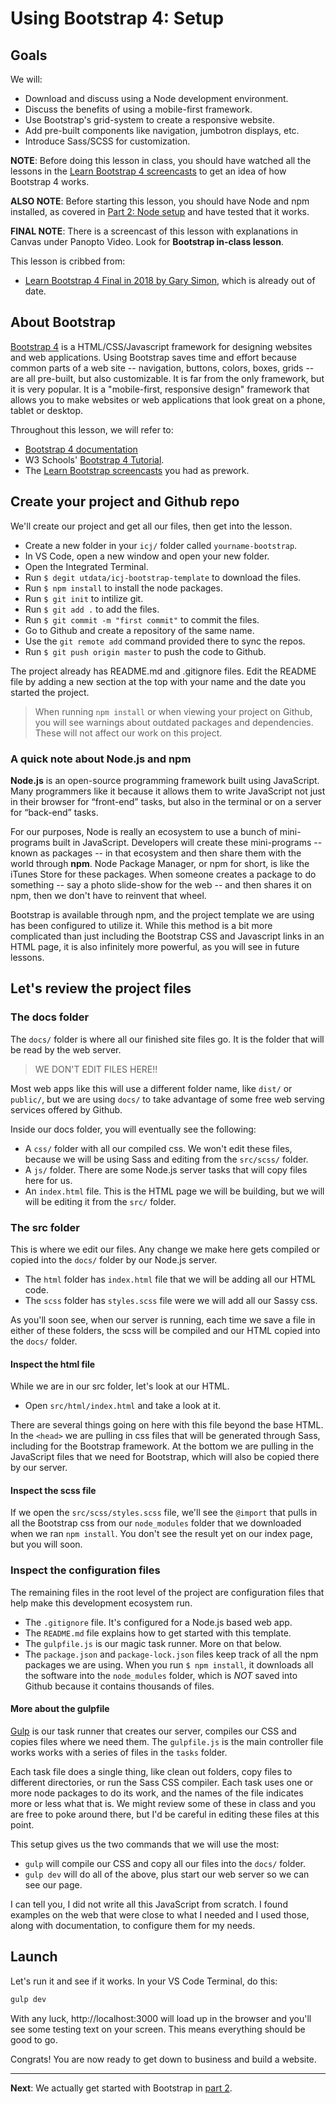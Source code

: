 # Using Bootstrap 4: Setup

## Goals

We will:

- Download and discuss using a Node development environment.
- Discuss the benefits of using a mobile-first framework.
- Use Bootstrap's grid-system to create a responsive website.
- Add pre-built components like navigation, jumbotron displays, etc.
- Introduce Sass/SCSS for customization.

**NOTE**: Before doing this lesson in class, you should have watched all the lessons in the [Learn Bootstrap 4 screencasts](https://scrimba.com/g/gbootstrap4) to get an idea of how Bootstrap 4 works.

**ALSO NOTE**: Before starting this lesson, you should have Node and npm installed, as covered in [Part 2: Node setup](https://github.com/utdata/setting-up) and have tested that it works.

**FINAL NOTE**: There is a screencast of this lesson with explanations in Canvas under Panopto Video. Look for **Bootstrap in-class lesson**.

This lesson is cribbed from:

- [Learn Bootstrap 4 Final in 2018 by Gary Simon](https://coursetro.com/posts/code/130/Learn-Bootstrap-4-Final-in-2018-with-our-Free-Crash-Course), which is already out of date.

## About Bootstrap

[Bootstrap 4](https://getbootstrap.com/docs/4.6/getting-started/introduction/) is a HTML/CSS/Javascript framework for designing websites and web applications. Using Bootstrap saves time and effort because common parts of a web site -- navigation, buttons, colors, boxes, grids -- are all pre-built, but also customizable. It is far from the only framework, but it is very popular. It is a "mobile-first, responsive design" framework that allows you to make websites or web applications that look great on a phone, tablet or desktop.

Throughout this lesson, we will refer to:

- [Bootstrap 4 documentation](https://getbootstrap.com/docs/4.6/getting-started/introduction/)
- W3 Schools' [Bootstrap 4 Tutorial](https://www.w3schools.com/bootstrap4/).
- The [Learn Bootstrap screencasts](https://scrimba.com/g/gbootstrap4) you had as prework.

## Create your project and Github repo

We'll create our project and get all our files, then get into the lesson.

- Create a new folder in your `icj/` folder called `yourname-bootstrap`.
- In VS Code, open a new window and open your new folder.
- Open the Integrated Terminal.
- Run `$ degit utdata/icj-bootstrap-template` to download the files.
- Run `$ npm install` to install the node packages.
- Run `$ git init` to intilize git.
- Run `$ git add .` to add the files.
- Run `$ git commit -m "first commit"` to commit the files.
- Go to Github and create a repository of the same name.
- Use the `git remote add` command provided there to sync the repos.
- Run `$ git push origin master` to push the code to Github.

The project already has README.md and .gitignore files. Edit the README file by adding a new section at the top with your name and the date you started the project.

> When running `npm install` or when viewing your project on Github, you will see warnings about outdated packages and dependencies. These will not affect our work on this project.

### A quick note about Node.js and npm

**Node.js** is an open-source programming framework built using JavaScript. Many programmers like it because it allows them to write JavaScript not just in their browser for “front-end” tasks, but also in the terminal or on a server for “back-end” tasks.

For our purposes, Node is really an ecosystem to use a bunch of mini-programs built in JavaScript. Developers will create these mini-programs -- known as packages -- in that ecosystem and then share them with the world through **npm**. Node Package Manager, or npm for short, is like the iTunes Store for these packages. When someone creates a package to do something -- say a photo slide-show for the web -- and then shares it on npm, then we don't have to reinvent that wheel.

Bootstrap is available through npm, and the project template we are using has been configured to utilize it. While this method is a bit more complicated than just including the Bootstrap CSS and Javascript links in an HTML page, it is also infinitely more powerful, as you will see in future lessons.

## Let's review the project files

### The docs folder

The `docs/` folder is where all our finished site files go. It is the folder that will be read by the web server.

> WE DON'T EDIT FILES HERE!!

Most web apps like this will use a different folder name, like `dist/` or `public/`, but we are using `docs/` to take advantage of some free web serving services offered by Github.

Inside our docs folder, you will eventually see the following:

- A `css/` folder with all our compiled css. We won't edit these files, because we will be using Sass and editing from the `src/scss/` folder.
- A `js/` folder. There are some Node.js server tasks that will copy files here for us.
- An `index.html` file. This is the HTML page we will be building, but we will will be editing it from the `src/` folder.

### The src folder

This is where we edit our files. Any change we make here gets compiled or copied into the `docs/` folder by our Node.js server.

- The `html` folder has `index.html` file that we will be adding all our HTML code.
- The `scss` folder has `styles.scss` file were we will add all our Sassy css.

As you'll soon see, when our server is running, each time we save a file in either of these folders, the scss will be compiled and our HTML copied into the `docs/` folder.

#### Inspect the html file

While we are in our src folder, let's look at our HTML.

- Open `src/html/index.html` and take a look at it.

There are several things going on here with this file beyond the base HTML. In the `<head>` we are pulling in css files that will be generated through Sass, including for the Bootstrap framework. At the bottom we are pulling in the JavaScript files that we need for Bootstrap, which will also be copied there by our server.

#### Inspect the scss file

If we open the `src/scss/styles.scss` file, we'll see the `@import` that pulls in all the Bootstrap css from our `node_modules` folder that we downloaded when we ran `npm install`. You don't see the result yet on our index page, but you will soon.

### Inspect the configuration files

The remaining files in the root level of the project are configuration files that help make this development ecosystem run.

- The `.gitignore` file. It's configured for a Node.js based web app.
- The `README.md` file explains how to get started with this template.
- The `gulpfile.js` is our magic task runner. More on that below.
- The `package.json` and `package-lock.json` files keep track of all the npm packages we are using. When you run `$ npm install`, it downloads all the software into the `node_modules` folder, which is _NOT_ saved into Github because it contains thousands of files.

#### More about the gulpfile

[Gulp](https://www.npmjs.com/package/gulp) is our task runner that creates our server, compiles our CSS and copies files where we need them. The `gulpfile.js` is the main controller file works works with a series of files in the `tasks` folder.

Each task file does a single thing, like clean out folders, copy files to different directories, or run the Sass CSS compiler. Each task uses one or more node packages to do its work, and the names of the file indicates more or less what that is. We might review some of these in class and you are free to poke around there, but I'd be careful in editing these files at this point.

This setup gives us the two commands that we will use the most:

- `gulp` will compile our CSS and copy all our files into the `docs/` folder.
- `gulp dev` will do all of the above, plus start our web server so we can see our page.

I can tell you, I did not write all this JavaScript from scratch. I found examples on the web that were close to what I needed and I used those, along with documentation, to configure them for my needs.

## Launch

Let's run it and see if it works. In your VS Code Terminal, do this:

```bash
gulp dev
```

With any luck, http://localhost:3000 will load up in the browser and you'll see some testing text on your screen. This means everything should be good to go.

Congrats! You are now ready to get down to business and build a website.

-----

**Next**: We actually get started with Bootstrap in [part 2](bootstrap-class-02.md).